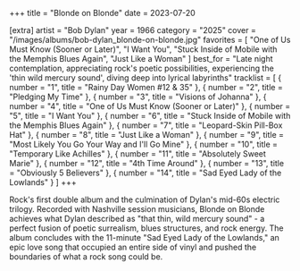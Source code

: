 +++
title = "Blonde on Blonde"
date = 2023-07-20

[extra]
artist = "Bob Dylan"
year = 1966
category = "2025"
cover = "/images/albums/bob-dylan_blonde-on-blonde.jpg"
favorites = [
    "One of Us Must Know (Sooner or Later)",
    "I Want You",
    "Stuck Inside of Mobile with the Memphis Blues Again",
    "Just Like a Woman"
]
best_for = "Late night contemplation, appreciating rock's poetic possibilities, experiencing the 'thin wild mercury sound', diving deep into lyrical labyrinths"
tracklist = [
    { number = "1", title = "Rainy Day Women #12 & 35" },
    { number = "2", title = "Pledging My Time" },
    { number = "3", title = "Visions of Johanna" },
    { number = "4", title = "One of Us Must Know (Sooner or Later)" },
    { number = "5", title = "I Want You" },
    { number = "6", title = "Stuck Inside of Mobile with the Memphis Blues Again" },
    { number = "7", title = "Leopard-Skin Pill-Box Hat" },
    { number = "8", title = "Just Like a Woman" },
    { number = "9", title = "Most Likely You Go Your Way and I'll Go Mine" },
    { number = "10", title = "Temporary Like Achilles" },
    { number = "11", title = "Absolutely Sweet Marie" },
    { number = "12", title = "4th Time Around" },
    { number = "13", title = "Obviously 5 Believers" },
    { number = "14", title = "Sad Eyed Lady of the Lowlands" }
]
+++

Rock's first double album and the culmination of Dylan's mid-60s electric trilogy. Recorded with Nashville session musicians, Blonde on Blonde achieves what Dylan described as "that thin, wild mercury sound" - a perfect fusion of poetic surrealism, blues structures, and rock energy. The album concludes with the 11-minute "Sad Eyed Lady of the Lowlands," an epic love song that occupied an entire side of vinyl and pushed the boundaries of what a rock song could be.